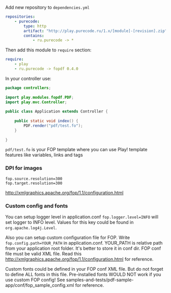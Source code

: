 Add new repository to `dependencies.yml`

```yaml
repositories:
    - purecode:
        type: http
        artifact: "http://play.purecode.ru/1.x/[module]-[revision].zip"
        contains:
            - ru.purecode -> *
```

Then add this module to `require` section:

```yaml
require:
    - play
    - ru.purecode -> fopdf 0.4.0
```

In your controller use:

```java
package controllers;
 
import play.modules.fopdf.PDF;
import play.mvc.Controller;
 
public class Application extends Controller {
 
    public static void index() {
        PDF.render("pdf/test.fo");
    }
 
}
```

`pdf/test.fo` is your FOP template where you can use Play! template features
like variables, links and tags

### DPI for images

```
fop.source.resolution=300
fop.target.resolution=300
```

http://xmlgraphics.apache.org/fop/1.1/configuration.html

### Custom config and fonts

You can setup logger level in application.conf
`fop.logger.level=INFO` will set logger to INFO level.
Values for this key could be found in `org.apache.log4j.Level`.

Also you can setup custom configuration file for FOP.
Write `fop.config.path=YOUR_PATH` in application.conf. YOUR_PATH is relative path from your application root folder. It's better to store it in conf dir. FOP conf file must be valid XML file.
Read this http://xmlgraphics.apache.org/fop/1.1/configuration.html for reference.

Custom fonts could be defined in your FOP conf XML file. But do not forget to define ALL fonts in this file. Pre-installed fonts WOULD NOT work if you use custom FOP config!
See samples-and-tests/pdf-sample-app/conf/fop_sample_config.xml for reference.
